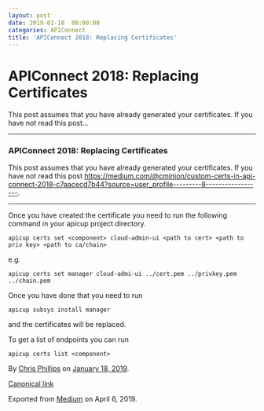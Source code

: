 ```yaml
---
layout: post
date: 2019-01-18  00:00:00
categories: APIConnect
title: 'APIConnect 2018: Replacing Certificates'
---
```


APIConnect 2018: Replacing Certificates
=======================================


This post assumes that you have already generated your certificates. If
you have not read this post...






------------------------------------------------------------------------




### APIConnect 2018: Replacing Certificates

This post assumes that you have already generated your certificates. If
you have not read this post
<https://medium.com/@cminion/custom-certs-in-api-connect-2018-c7aacecd7b44?source=user_profile---------8------------------>.







------------------------------------------------------------------------




Once you have created the certificate you need to run the following
command in your apicup project directory.

`apicup certs set <component> cloud-admin-ui <path to cert> <path to priv key> <path to ca/chain>`

e.g.

```
apicup certs set manager cloud-admi-ui ../cert.pem ../privkey.pem ../chain.pem
```

Once you have done that you need to run

`apicup subsys install manager`

and the certificates will be replaced.

To get a list of endpoints you can run

`apicup certs list <component>`





By [Chris Phillips](https://medium.com/@cminion) on
[January 18, 2019](https://medium.com/p/635c94c9b796).

[Canonical
link](https://medium.com/@cminion/apiconnect-2018-replacing-certificates-635c94c9b796)

Exported from [Medium](https://medium.com) on April 6, 2019.
